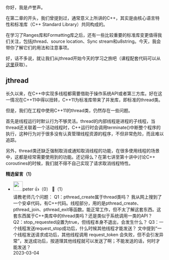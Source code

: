 你好，我是卢誉声。

在第二章的开头，我们曾提到过，通常意义上所讲的C++，其实是由核心语言特性和标准库（C++ Standard Library）共同构成的。

在学习了Ranges库和Formatting库之后，还有一些比较重要的标准库变更值得我们关注，包括jthread、source location、Sync stream和u8string。今天，我会带你了解它们的用法和注意事项。

好，话不多说，就让我们从jthread开始今天的学习之旅吧（课程配套代码可以从[这里](https://github.com/samblg/cpp20-plus-indepth)获取）。

## jthread

长久以来，在C++中实现多线程都需要借助于操作系统API或者第三方库。好在这一情况在C++11中得以扭转，C++11为标准库带来了并发库，即标准的thread类。

但是，我们在工程中使用C++11的thread类，仍然存在一些问题。

首先是线程运行时默认行为不够灵活。thread的内部线程是进程的子线程，当thread还关联着一个活动线程时，C++运行时会调用terminate()中断整个程序的执行，这种行为对于很多没有认真管理线程资源的程序，不但非常危险，而且难以追踪。

另外，thread类还缺乏强制取消或通知取消线程的功能，在很多使用线程的场景中，这都是经常需要使用到的功能。还记得么？在第七讲至第十讲中讨论C++ coroutines的时候，我们就不得不自己实现了请求取消线程特性。
<div><strong>精选留言（1）</strong></div><ul>
<li><img src="https://static001.geekbang.org/account/avatar/00/10/25/87/f3a69d1b.jpg" width="30px"><span>peter</span> 👍（0） 💬（1）<div>请教老师几个问题：
Q1：pthread_create属于thread类吗？
我从网上搜到了一个安卓代码，有C++代码。线程部分，用的是pthread_create、pthread_join、pthread_exit等函数。能正常工作，但不太了解这套东西。这套东西属于C++类库中的thread类吗？还是类似于系统调用一类的API？
Q2：stop_requested设置为true，但线程本身不退出，会发生什么？
Q3：一个线程发送request_stop成功后，什么时候其他线程才能发送？ 文中提到“一个线程发送请求成功后，其他线程调用 request_token 会失败，但不会引发异常”，发送成功后，按道理其他线程就可以发送了啊；不能发送的话，何时才能发送？</div>2023-03-04</li><br/>
</ul>